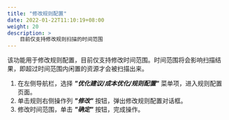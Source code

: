 ```yaml
---
title: "修改规则配置"
date: 2022-01-22T11:10:19+08:00
weight: 20
description: >
    目前仅支持修改规则扫描的时间范围
---
```


该功能用于修改规则配置，目前仅支持修改时间范围。时间范围将会影响扫描结果，即超过时间范围内闲置的资源才会被扫描出来。

1. 在左侧导航栏，选择 **_"优化建议/成本优化/规则配置"_** 菜单项，进入规则配置页面。
2. 单击规则右侧操作列 **_"修改"_** 按钮，弹出修改规则配置对话框。
3. 修改时间范围，单击 **_"确定"_** 按钮，完成操作。